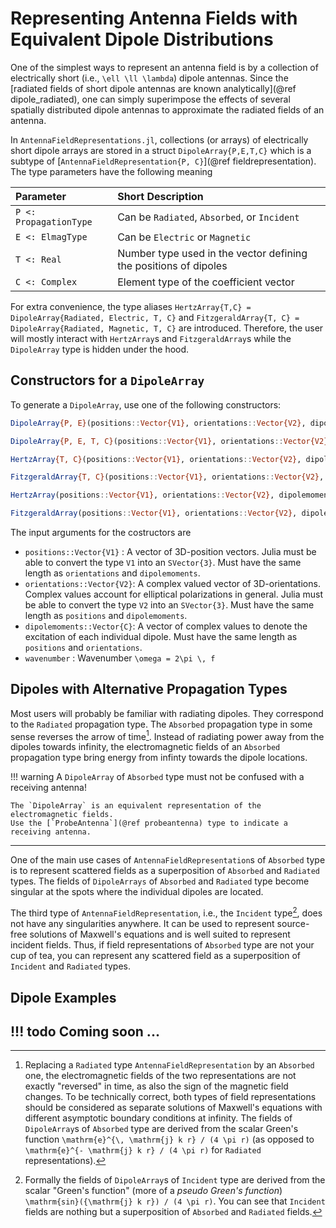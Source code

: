 # Representing Antenna Fields with Equivalent Dipole Distributions

One of the simplest ways to represent an antenna field is by a collection of electrically short (i.e., ``\ell \ll \lambda``) dipole antennas. 
Since the [radiated fields of short dipole antennas are known analytically](@ref dipole_radiated), one can simply superimpose the effects of several spatially distributed dipole antennas to approximate the radiated fields of an antenna.

In `AntennaFieldRepresentations.jl`, collections (or arrays) of electrically short dipole arrays are stored in a struct `DipoleArray{P,E,T,C}` which is a subtype of [`AntennaFieldRepresentation{P, C}`](@ref fieldrepresentation).
The type parameters have the following meaning

| Parameter                 | Short Description                                                |
| :------------------------ | :--------------------------------------------------------------- |
| `P <: PropagationType`    | Can be `Radiated`, `Absorbed`, or `Incident`                     |
| `E <: ElmagType`          | Can be `Electric` or `Magnetic`                                  |
| `T <: Real`               | Number type used in the vector defining the positions of dipoles |
| `C <: Complex`            | Element type of the coefficient vector                           |


For extra convenience, the type aliases `HertzArray{T,C} = DipoleArray{Radiated, Electric, T, C}` and `FitzgeraldArray{T, C} = DipoleArray{Radiated, Magnetic, T, C}` are introduced. Therefore, the user will mostly interact with `HertzArray`s and `FitzgeraldArray`s while the `DipoleArray` type is hidden under the hood.

## Constructors for a `DipoleArray`
To generate a `DipoleArray`, use one of the following constructors:

```julia
DipoleArray{P, E}(positions::Vector{V1}, orientations::Vector{V2}, dipolemoments::Vector{C}, wavenumber) where{P <: PropagationType, E <: ElmagType, C <: Complex>, V1<: AbstractVector, V2<: AbstractVector{C}}
```
```julia
DipoleArray{P, E, T, C}(positions::Vector{V1}, orientations::Vector{V2}, dipolemoments::Vector{C}, wavenumber) where{P <: PropagationType, E <: ElmagType, C <: Complex>, V1<: AbstractVector, V2<: AbstractVector{C}}
```
```julia
HertzArray{T, C}(positions::Vector{V1}, orientations::Vector{V2}, dipolemoments::Vector{C}, wavenumber) where{C <: Complex>, V1<: AbstractVector, V2<: AbstractVector{C}}
```
```julia
FitzgeraldArray{T, C}(positions::Vector{V1}, orientations::Vector{V2}, dipolemoments::Vector{C}, wavenumber) where{C <: Complex>, V1<: AbstractVector, V2<: AbstractVector{C}}
```
```julia
HertzArray(positions::Vector{V1}, orientations::Vector{V2}, dipolemoments::Vector{C}, wavenumber) where{C <: Complex>, V1<: AbstractVector, V2<: AbstractVector{C}}
```
```julia
FitzgeraldArray(positions::Vector{V1}, orientations::Vector{V2}, dipolemoments::Vector{C}, wavenumber) where{C <: Complex>, V1<: AbstractVector, V2<: AbstractVector{C}}
```

The input arguments for the costructors are

- `positions::Vector{V1}` : A vector of 3D-position vectors. Julia must be able to convert the type `V1` into an `SVector{3}`. Must have the same length as `orientations` and `dipolemoments`.
- `orientations::Vector{V2}`: A complex valued vector of 3D-orientations. Complex values account for elliptical polarizations in general. Julia must be able to convert the type `V2` into an `SVector{3}`. Must have the same length as `positions` and `dipolemoments`.
- `dipolemoments::Vector{C}`: A vector of complex values to denote the excitation of each individual dipole. Must have the same length as `positions` and `orientations`.
- `wavenumber` : Wavenumber ``\omega = 2\pi \, f``

## Dipoles with Alternative Propagation Types
Most users will probably be familiar with radiating dipoles. They correspond to the `Radiated` propagation type. 
The `Absorbed` propagation type in some sense reverses the arrow of time[^1]. Instead of radiating power away from the dipoles towards infinity, the electromagnetic fields of an `Absorbed` propagation type bring energy from infinty towards the dipole locations. 

!!! warning
    A `DipoleArray` of `Absorbed` type must not be confused with a receiving antenna!

    The `DipoleArray` is an equivalent representation of the electromagnetic fields.
    Use the [`ProbeAntenna`](@ref probeantenna) type to indicate a receiving antenna.
---

One of the main use cases of `AntennaFieldRepresentation`s of `Absorbed` type is to represent scattered fields as a superposition of `Absorbed` and `Radiated` types. The fields of `DipoleArrays` of `Absorbed` and `Radiated` type become singular at the spots where the individual dipoles are located. 

The third type of `AntennaFieldRepresentation`, i.e., the `Incident` type[^2], does not have any singularities anywhere. It can be used to represent source-free solutions of Maxwell's equations and is well suited to represent incident fields. Thus, if field representations of `Absorbed` type are not your cup of tea, you can represent any scattered field as a superposition of `Incident` and `Radiated` types.


## Dipole Examples 

!!! todo
    Coming soon ...
---

[^1]: Replacing a `Radiated` type `AntennaFieldRepresentation` by an `Absorbed` one, the electromagnetic fields of the two representations are not exactly "reversed" in time, as also the sign of the magnetic field changes. To be technically correct, both types of field representations should be considered as separate solutions of Maxwell's equations with different asymptotic boundary conditions at infinity. The fields of `DipoleArray`s of `Absorbed` type are derived from the scalar Green's function ``\mathrm{e}^{\, \mathrm{j} k r} / (4 \pi r)`` (as opposed to ``\mathrm{e}^{- \mathrm{j} k r} / (4 \pi r)`` for `Radiated` representations).

[^2]: Formally the fields of `DipoleArray`s of `Incident` type are derived from the scalar "Green's function" (more of a _pseudo_ _Green's_ _function_) ``\mathrm{sin}({\mathrm{j} k r}) / (4 \pi r)``. You can see that `Incident` fields are nothing but a superposition of `Absorbed` and `Radiated` fields.